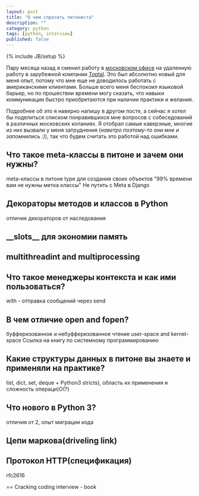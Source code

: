 ```yaml
---
layout: post
title: "О чем спросить питониста"
description: ""
category: python
tags: [python, interview]
published: false
---
```

{% include JB/setup %}

Пару месяца назад я сменил работу в [московском офисе](http://metabar.ru/) на удаленную работу в зарубежной компании [Toptal](http://www.toptal.com/?ref=12369). Это был абсолютно новый для меня опыт, потому что мне еще не доводилось работать с американскими клиентами. Больше всего меня беспокоил языковой барьер, но по прошествии времени могу сказать, что навыки коммуникации быстро приобретаются при наличии практики и желания.

Подробнее об это я наверно напишу в другом посте, а сейчас я хотел бы поделиться списком понравившихся мне вопросов с собеседований в различных московских копаниях. Я отобрал самые каверзные, многие из них вызвали у меня затруднения (*наветро поэтому-то они мне и запомнились :)*), так что будем считать это работой над ошибками.

## Что такое meta-классы в питоне и зачем они нужны?

meta-классы в питоне 
type для создания своих объектов 
"99% времени вам не нужны метка классы"
Не путить с Meta в Django

## Декораторы методов и классов в Python

отличие декораторов от наследования

## \_\_slots\_\_ для экономии память

## multithreadint and multiprocessing
## Что такое менеджеры контекста и как ими пользоваться?

with - 
отправка сообщений через send

## В чем отличие open and fopen?

буфферизованное и небуфферизованное чтение
user-space and kernel-space
Ссылка на книгу по системному программированию

## Какие структуры данных в питоне вы знаете и применяли на практике?

list, dict, set, deque + Python3 stricts), область их применения и сложность операци(О(?)

## Что нового в Python 3?
отличия от 2, опыт миграции кода

## Цепи маркова(driveling link)
## Протокол HTTP(спецификация) 

rfc2616


== Cracking coding interview - book